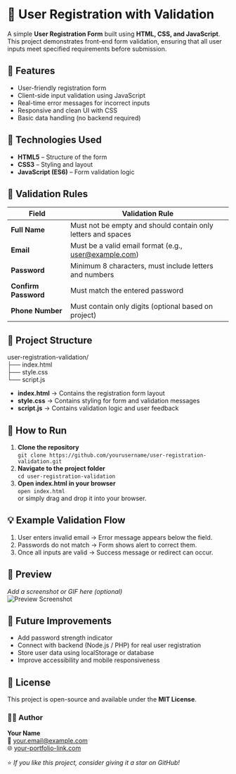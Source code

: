 # 🧾 User Registration with Validation  
A simple **User Registration Form** built using **HTML, CSS, and JavaScript**. This project demonstrates front-end form validation, ensuring that all user inputs meet specified requirements before submission.  

## 🚀 Features  
- User-friendly registration form  
- Client-side input validation using JavaScript  
- Real-time error messages for incorrect inputs  
- Responsive and clean UI with CSS  
- Basic data handling (no backend required)  

## 🧩 Technologies Used  
- **HTML5** – Structure of the form  
- **CSS3** – Styling and layout  
- **JavaScript (ES6)** – Form validation logic  

## 🧠 Validation Rules  
| Field | Validation Rule |  
|--------|------------------|  
| **Full Name** | Must not be empty and should contain only letters and spaces |  
| **Email** | Must be a valid email format (e.g., user@example.com) |  
| **Password** | Minimum 8 characters, must include letters and numbers |  
| **Confirm Password** | Must match the entered password |  
| **Phone Number** | Must contain only digits (optional based on project) |  

## 📂 Project Structure  
user-registration-validation/  
├── index.html  
├── style.css  
└── script.js  

- **index.html** → Contains the registration form layout  
- **style.css** → Contains styling for form and validation messages  
- **script.js** → Contains validation logic and user feedback  

## 🧪 How to Run  
1. **Clone the repository**  
   `git clone https://github.com/yourusername/user-registration-validation.git`  
2. **Navigate to the project folder**  
   `cd user-registration-validation`  
3. **Open index.html in your browser**  
   `open index.html`  
   or simply drag and drop it into your browser.  

## 💡 Example Validation Flow  
1. User enters invalid email → Error message appears below the field.  
2. Passwords do not match → Form shows alert to correct them.  
3. Once all inputs are valid → Success message or redirect can occur.  

## 📸 Preview  
_Add a screenshot or GIF here (optional)_  
![Preview Screenshot](assets/preview.png)  

## 🧰 Future Improvements  
- Add password strength indicator  
- Connect with backend (Node.js / PHP) for real user registration  
- Store user data using localStorage or database  
- Improve accessibility and mobile responsiveness  

## 📝 License  
This project is open-source and available under the **MIT License**.  

### 👨‍💻 Author  
**Your Name**  
📧 your.email@example.com  
🌐 [your-portfolio-link.com](https://your-portfolio-link.com)  

⭐ *If you like this project, consider giving it a star on GitHub!*  
